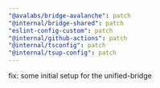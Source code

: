 ```yaml
---
"@avalabs/bridge-avalanche": patch
"@internal/bridge-shared": patch
"eslint-config-custom": patch
"@internal/github-actions": patch
"@internal/tsconfig": patch
"@internal/tsup-config": patch
---
```


fix: some initial setup for the unified-bridge
